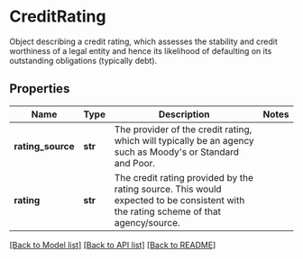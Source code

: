 # CreditRating

Object describing a credit rating,  which assesses the stability and credit worthiness of a legal entity  and hence its likelihood of defaulting on its outstanding obligations (typically debt).

## Properties
Name | Type | Description | Notes
------------ | ------------- | ------------- | -------------
**rating_source** | **str** | The provider of the credit rating, which will typically be an agency such as Moody&#39;s or Standard and Poor. | 
**rating** | **str** | The credit rating provided by the rating source. This would expected to be consistent with the rating scheme of that agency/source. | 

[[Back to Model list]](../README.md#documentation-for-models) [[Back to API list]](../README.md#documentation-for-api-endpoints) [[Back to README]](../README.md)



